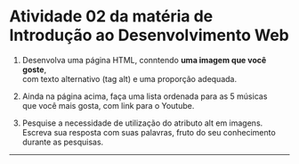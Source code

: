# Atividade 02 da matéria de Introdução ao Desenvolvimento Web

1. Desenvolva uma página HTML, conntendo **uma imagem que você goste**,  
com texto alternativo (tag alt) e uma proporção adequada.
  
2. Ainda na página acima, faça uma lista ordenada para as 5 músicas  
que você mais gosta, com link para o Youtube.
  
3. Pesquise a necessidade de utilização do atributo alt em imagens.  
Escreva sua resposta com suas palavras, fruto do seu conhecimento durante as pesquisas.
---

